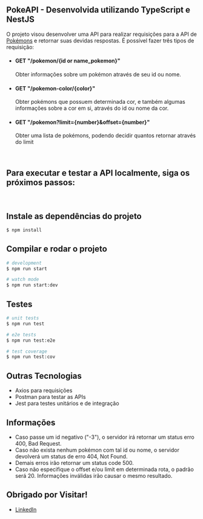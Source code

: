 ## PokeAPI - Desenvolvida utilizando TypeScript e NestJS

O projeto visou desenvolver uma API para realizar requisições para a API de [Pokémons](https://pokeapi.co) e retornar 
suas devidas respostas. É possível fazer três tipos de requisição:

<ul>
<li><h4>GET "/pokemon/{id or name_pokemon}" </h4>Obter informações sobre um pokémon através de seu id ou nome.</li>
<li><h4>GET "/pokemon-color/{color}" </h4>Obter pokémons que possuem determinada cor, e também algumas informações sobre a cor em si, através do id ou nome da cor.</li>
<li><h4>GET "/pokemon?limit={number}&offset={number}" </h4>Obter uma lista de pokémons, podendo decidir quantos retornar através do limit</li>
</ul>
<br>

## Para executar e testar a API localmente, siga os próximos passos:
<br>

## Instale as dependências do projeto

```bash
$ npm install
```

## Compilar e rodar o projeto

```bash
# development
$ npm run start

# watch mode
$ npm run start:dev
```

## Testes

```bash
# unit tests
$ npm run test

# e2e tests
$ npm run test:e2e

# test coverage
$ npm run test:cov
```

## Outras Tecnologias
- Axios para requisições
- Postman para testar as APIs
- Jest para testes unitários e de integração

## Informações

- Caso passe um id negativo ("-3"), o servidor irá retornar um status erro 400, Bad Request.
- Caso não exista nenhum pokémon com tal id ou nome, o servidor devolverá um status de erro 404, Not Found.
- Demais erros irão retornar um status code 500.
- Caso não especifique o offset e/ou limit em determinada rota, o padrão será 20. Informações inválidas irão causar o mesmo resultado.

## Obrigado por Visitar!

- [LinkedIn](www.linkedin.com/in/vinicius-steflitsch-b19a47259)


